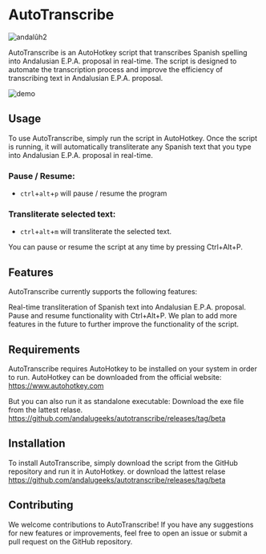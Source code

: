 # AutoTranscribe

![andalûh2](https://user-images.githubusercontent.com/34275535/231167984-65f9cf1d-6532-4079-aadd-563e2d1f3fe0.png)

AutoTranscribe is an AutoHotkey script that transcribes Spanish spelling into Andalusian E.P.A. proposal in real-time. The script is designed to automate the transcription process and improve the efficiency of transcribing text in Andalusian E.P.A. proposal.

![demo](https://user-images.githubusercontent.com/34275535/231208922-76c18dce-8f64-405c-b2a8-a715ed683dfa.gif)


## Usage
To use AutoTranscribe, simply run the script in AutoHotkey. Once the script is running, it will automatically transliterate any Spanish text that you type into Andalusian E.P.A. proposal in real-time.

### Pause / Resume:
- `ctrl`+`alt`+`p` will pause / resume the program
### Transliterate selected text: 
- `ctrl`+`alt`+`m` will transliterate the selected text.

You can pause or resume the script at any time by pressing Ctrl+Alt+P.

## Features
AutoTranscribe currently supports the following features:

Real-time transliteration of Spanish text into Andalusian E.P.A. proposal.
Pause and resume functionality with Ctrl+Alt+P.
We plan to add more features in the future to further improve the functionality of the script.

## Requirements
AutoTranscribe requires AutoHotkey to be installed on your system in order to run. AutoHotkey can be downloaded from the official website: https://www.autohotkey.com

But you can also run it as standalone executable:
Download the exe file from the lattest relase. https://github.com/andalugeeks/autotranscribe/releases/tag/beta

## Installation
To install AutoTranscribe, simply download the script from the GitHub repository and run it in AutoHotkey. or download the lattest relase https://github.com/andalugeeks/autotranscribe/releases/tag/beta

## Contributing
We welcome contributions to AutoTranscribe! If you have any suggestions for new features or improvements, feel free to open an issue or submit a pull request on the GitHub repository.


